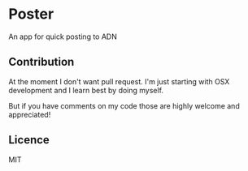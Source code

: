 # Poster
An app for quick posting to ADN

## Contribution

At the moment  I don't want pull request. I'm just starting with OSX development and I learn best by doing myself.

But if you have comments on my code those are highly welcome and appreciated!

## Licence

MIT
